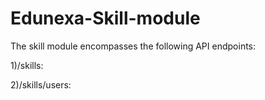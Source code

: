 # Edunexa-Skill-module
The skill module encompasses the following API endpoints:

1)/skills:

2)/skills/users:
